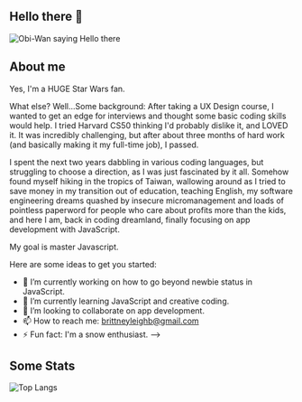 ## Hello there 👋
![Obi-Wan saying Hello there](https://i.giphy.com/media/v1.Y2lkPTc5MGI3NjExanJ5aHR5ZmxhaDkwMmM5d2swNnA2ODM3YWZ3NGVhbnF4Z285bDluYSZlcD12MV9pbnRlcm5hbF9naWZfYnlfaWQmY3Q9Zw/BjCWlikTDTN4a8EU0b/giphy.gif)
## About me
Yes, I'm a HUGE Star Wars fan.

What else? Well...Some background: After taking a UX Design course,  I wanted to get an edge for interviews and thought some basic coding skills would help. I tried Harvard CS50 thinking I'd probably dislike it, and LOVED it. It was incredibly challenging, but after about three months of hard work (and basically making it my full-time job), I passed.

I spent the next two years dabbling in various coding languages, but struggling to choose a direction, as I was just fascinated by it all. Somehow found myself hiking in the tropics of Taiwan, wallowing around as I tried to save money in my transition out of education, teaching English, my software engineering dreams quashed by insecure micromanagement and loads of pointless paperword for people who care about profits more than the kids, and here I am, back in coding dreamland, finally focusing on app development with JavaScript.

My goal is master Javascript.

Here are some ideas to get you started:

- 🔭 I’m currently working on how to go beyond newbie status in JavaScript.
- 🌱 I’m currently learning JavaScript and creative coding.
- 👯 I’m looking to collaborate on app development.
- 📫 How to reach me: brittneyleighb@gmail.com
- ⚡ Fun fact: I'm a snow enthusiast.
-->

## Some Stats
![Top Langs](https://github-readme-stats.vercel.app/api/top-langs/?username=brittneyleighb&theme=catppuccin_mocha)
